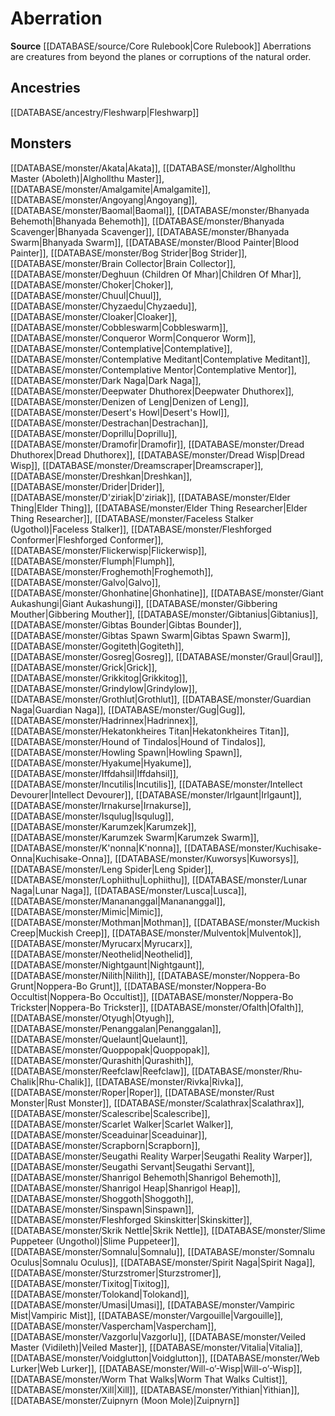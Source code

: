 ﻿---
id: '1'
name: Aberration
rarity: Common
source: '[[DATABASE/source/Core Rulebook|Core Rulebook]]'
trait:
- Aberration
type: Trait

---
# Aberration

**Source** [[DATABASE/source/Core Rulebook|Core Rulebook]] 
Aberrations are creatures from beyond the planes or corruptions of the natural order.

## Ancestries

[[DATABASE/ancestry/Fleshwarp|Fleshwarp]]

## Monsters

[[DATABASE/monster/Akata|Akata]], [[DATABASE/monster/Alghollthu Master (Aboleth)|Alghollthu Master]], [[DATABASE/monster/Amalgamite|Amalgamite]], [[DATABASE/monster/Angoyang|Angoyang]], [[DATABASE/monster/Baomal|Baomal]], [[DATABASE/monster/Bhanyada Behemoth|Bhanyada Behemoth]], [[DATABASE/monster/Bhanyada Scavenger|Bhanyada Scavenger]], [[DATABASE/monster/Bhanyada Swarm|Bhanyada Swarm]], [[DATABASE/monster/Blood Painter|Blood Painter]], [[DATABASE/monster/Bog Strider|Bog Strider]], [[DATABASE/monster/Brain Collector|Brain Collector]], [[DATABASE/monster/Deghuun (Children Of Mhar)|Children Of Mhar]], [[DATABASE/monster/Choker|Choker]], [[DATABASE/monster/Chuul|Chuul]], [[DATABASE/monster/Chyzaedu|Chyzaedu]], [[DATABASE/monster/Cloaker|Cloaker]], [[DATABASE/monster/Cobbleswarm|Cobbleswarm]], [[DATABASE/monster/Conqueror Worm|Conqueror Worm]], [[DATABASE/monster/Contemplative|Contemplative]], [[DATABASE/monster/Contemplative Meditant|Contemplative Meditant]], [[DATABASE/monster/Contemplative Mentor|Contemplative Mentor]], [[DATABASE/monster/Dark Naga|Dark Naga]], [[DATABASE/monster/Deepwater Dhuthorex|Deepwater Dhuthorex]], [[DATABASE/monster/Denizen of Leng|Denizen of Leng]], [[DATABASE/monster/Desert's Howl|Desert's Howl]], [[DATABASE/monster/Destrachan|Destrachan]], [[DATABASE/monster/Doprillu|Doprillu]], [[DATABASE/monster/Dramofir|Dramofir]], [[DATABASE/monster/Dread Dhuthorex|Dread Dhuthorex]], [[DATABASE/monster/Dread Wisp|Dread Wisp]], [[DATABASE/monster/Dreamscraper|Dreamscraper]], [[DATABASE/monster/Dreshkan|Dreshkan]], [[DATABASE/monster/Drider|Drider]], [[DATABASE/monster/D'ziriak|D'ziriak]], [[DATABASE/monster/Elder Thing|Elder Thing]], [[DATABASE/monster/Elder Thing Researcher|Elder Thing Researcher]], [[DATABASE/monster/Faceless Stalker (Ugothol)|Faceless Stalker]], [[DATABASE/monster/Fleshforged Conformer|Fleshforged Conformer]], [[DATABASE/monster/Flickerwisp|Flickerwisp]], [[DATABASE/monster/Flumph|Flumph]], [[DATABASE/monster/Froghemoth|Froghemoth]], [[DATABASE/monster/Galvo|Galvo]], [[DATABASE/monster/Ghonhatine|Ghonhatine]], [[DATABASE/monster/Giant Aukashungi|Giant Aukashungi]], [[DATABASE/monster/Gibbering Mouther|Gibbering Mouther]], [[DATABASE/monster/Gibtanius|Gibtanius]], [[DATABASE/monster/Gibtas Bounder|Gibtas Bounder]], [[DATABASE/monster/Gibtas Spawn Swarm|Gibtas Spawn Swarm]], [[DATABASE/monster/Gogiteth|Gogiteth]], [[DATABASE/monster/Gosreg|Gosreg]], [[DATABASE/monster/Graul|Graul]], [[DATABASE/monster/Grick|Grick]], [[DATABASE/monster/Grikkitog|Grikkitog]], [[DATABASE/monster/Grindylow|Grindylow]], [[DATABASE/monster/Grothlut|Grothlut]], [[DATABASE/monster/Guardian Naga|Guardian Naga]], [[DATABASE/monster/Gug|Gug]], [[DATABASE/monster/Hadrinnex|Hadrinnex]], [[DATABASE/monster/Hekatonkheires Titan|Hekatonkheires Titan]], [[DATABASE/monster/Hound of Tindalos|Hound of Tindalos]], [[DATABASE/monster/Howling Spawn|Howling Spawn]], [[DATABASE/monster/Hyakume|Hyakume]], [[DATABASE/monster/Iffdahsil|Iffdahsil]], [[DATABASE/monster/Incutilis|Incutilis]], [[DATABASE/monster/Intellect Devourer|Intellect Devourer]], [[DATABASE/monster/Irlgaunt|Irlgaunt]], [[DATABASE/monster/Irnakurse|Irnakurse]], [[DATABASE/monster/Isqulug|Isqulug]], [[DATABASE/monster/Karumzek|Karumzek]], [[DATABASE/monster/Karumzek Swarm|Karumzek Swarm]], [[DATABASE/monster/K'nonna|K'nonna]], [[DATABASE/monster/Kuchisake-Onna|Kuchisake-Onna]], [[DATABASE/monster/Kuworsys|Kuworsys]], [[DATABASE/monster/Leng Spider|Leng Spider]], [[DATABASE/monster/Lophiithu|Lophiithu]], [[DATABASE/monster/Lunar Naga|Lunar Naga]], [[DATABASE/monster/Lusca|Lusca]], [[DATABASE/monster/Manananggal|Manananggal]], [[DATABASE/monster/Mimic|Mimic]], [[DATABASE/monster/Mothman|Mothman]], [[DATABASE/monster/Muckish Creep|Muckish Creep]], [[DATABASE/monster/Mulventok|Mulventok]], [[DATABASE/monster/Myrucarx|Myrucarx]], [[DATABASE/monster/Neothelid|Neothelid]], [[DATABASE/monster/Nightgaunt|Nightgaunt]], [[DATABASE/monster/Nilith|Nilith]], [[DATABASE/monster/Noppera-Bo Grunt|Noppera-Bo Grunt]], [[DATABASE/monster/Noppera-Bo Occultist|Noppera-Bo Occultist]], [[DATABASE/monster/Noppera-Bo Trickster|Noppera-Bo Trickster]], [[DATABASE/monster/Ofalth|Ofalth]], [[DATABASE/monster/Otyugh|Otyugh]], [[DATABASE/monster/Penanggalan|Penanggalan]], [[DATABASE/monster/Quelaunt|Quelaunt]], [[DATABASE/monster/Quoppopak|Quoppopak]], [[DATABASE/monster/Qurashith|Qurashith]], [[DATABASE/monster/Reefclaw|Reefclaw]], [[DATABASE/monster/Rhu-Chalik|Rhu-Chalik]], [[DATABASE/monster/Rivka|Rivka]], [[DATABASE/monster/Roper|Roper]], [[DATABASE/monster/Rust Monster|Rust Monster]], [[DATABASE/monster/Scalathrax|Scalathrax]], [[DATABASE/monster/Scalescribe|Scalescribe]], [[DATABASE/monster/Scarlet Walker|Scarlet Walker]], [[DATABASE/monster/Sceaduinar|Sceaduinar]], [[DATABASE/monster/Scrapborn|Scrapborn]], [[DATABASE/monster/Seugathi Reality Warper|Seugathi Reality Warper]], [[DATABASE/monster/Seugathi Servant|Seugathi Servant]], [[DATABASE/monster/Shanrigol Behemoth|Shanrigol Behemoth]], [[DATABASE/monster/Shanrigol Heap|Shanrigol Heap]], [[DATABASE/monster/Shoggoth|Shoggoth]], [[DATABASE/monster/Sinspawn|Sinspawn]], [[DATABASE/monster/Fleshforged Skinskitter|Skinskitter]], [[DATABASE/monster/Skrik Nettle|Skrik Nettle]], [[DATABASE/monster/Slime Puppeteer (Ungothol)|Slime Puppeteer]], [[DATABASE/monster/Somnalu|Somnalu]], [[DATABASE/monster/Somnalu Oculus|Somnalu Oculus]], [[DATABASE/monster/Spirit Naga|Spirit Naga]], [[DATABASE/monster/Sturzstromer|Sturzstromer]], [[DATABASE/monster/Tixitog|Tixitog]], [[DATABASE/monster/Tolokand|Tolokand]], [[DATABASE/monster/Umasi|Umasi]], [[DATABASE/monster/Vampiric Mist|Vampiric Mist]], [[DATABASE/monster/Vargouille|Vargouille]], [[DATABASE/monster/Vaspercham|Vaspercham]], [[DATABASE/monster/Vazgorlu|Vazgorlu]], [[DATABASE/monster/Veiled Master (Vidileth)|Veiled Master]], [[DATABASE/monster/Vitalia|Vitalia]], [[DATABASE/monster/Voidglutton|Voidglutton]], [[DATABASE/monster/Web Lurker|Web Lurker]], [[DATABASE/monster/Will-o’-Wisp|Will-o’-Wisp]], [[DATABASE/monster/Worm That Walks|Worm That Walks Cultist]], [[DATABASE/monster/Xill|Xill]], [[DATABASE/monster/Yithian|Yithian]], [[DATABASE/monster/Zuipnyrn (Moon Mole)|Zuipnyrn]]